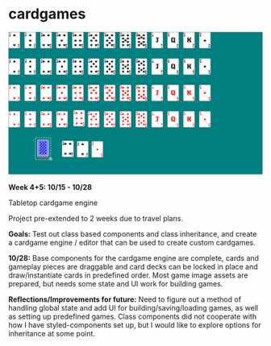 # cardgames

![thumbnail](/thumbnail.jpg)

**Week 4+5: 10/15 - 10/28**

Tabletop cardgame engine

Project pre-extended to 2 weeks due to travel plans.

**Goals:** Test out class based components and class inheritance, and create a cardgame engine / editor that can be used to create custom cardgames.

**10/28:** Base components for the cardgame engine are complete, cards and gameplay pieces are draggable and card decks can be locked in place and draw/instantiate cards in predefined order. Most game image assets are prepared, but needs some state and UI work for building games.

**Reflections/Improvements for future:** Need to figure out a method of handling global state and add UI for building/saving/loading games, as well as setting up predefined games. Class components did not cooperate with how I have styled-components set up, but I would like to explore options for inheritance at some point.
